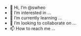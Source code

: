- 👋 Hi, I’m @swheo
- 👀 I’m interested in ...
- 🌱 I’m currently learning ...
- 💞️ I’m looking to collaborate on ...
- 📫 How to reach me ...

<!---
swheo/swheo is a ✨ special ✨ repository because its `README.md` (this file) appears on your GitHub profile.
You can click the Preview link to take a look at your changes.
--->
